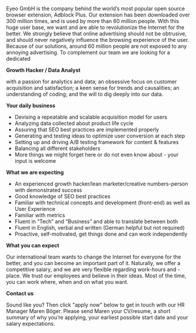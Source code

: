 Eyeo GmbH is the company behind the world’s most popular open source browser extension, Adblock Plus. Our extension has been downloaded over 300 million times, and is used by more than 60 million people. With this huge user base, we want and are able to revolutionize the Internet for the better. We strongly believe that online advertising should not be obtrusive, and should never negatively influence the browsing experience of the user. Because of our solutions, around 60 million people are not exposed to any annoying advertising.
To complement our team we are looking for a dedicated

**Growth Hacker / Data Analyst**

with a passion for analytics and data; an obsessive focus on customer acquisition and satisfaction; a keen sense for trends and causalities; an understanding of coding; and the will to dig deeply into our data. 

**Your daily business**
 
* Devising a repeatable and scalable acquisition model for users
* Analyzing data collected about product life cycle 
* Assuring that SEO best practices are implemented properly
* Generating and testing ideas to optimize user conversion at each step
* Setting up and driving A/B testing framework for content & features
* Balancing all different stakeholders
* More things we might forget here or do not even know about - your input is welcome

**What we are expecting**

* An experienced growth hacker/lean marketer/creative numbers-person with demonstrated success
* Good knowledge of SEO best practices
* Familiar with technical concepts and development (front-end) as well as User Experience
* Familiar with metrics 
* Fluent in “Tech” and “Business” and able to translate between both 
* Fluent in English, verbal and written (German helpful but not required)
* Proactive, self-motivated, get things done and can work independently

**What you can expect**

Our international team wants to change the Internet for everyone for the better, and you can become an important part of it. Naturally, we offer a competitive salary, and we are very flexible regarding work-hours and -place. We trust our employees and believe in their ideas. Most of the time, you can work where, when and on what you want.

**Contact us**

Sound like you? Then click "apply now" below to get in touch with our HR Manager Maren Böger. Please send Maren your CV/resume, a short summary of why you’re applying, your earliest possible start date and your salary expectations. 
